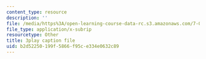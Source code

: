 ```yaml
---
content_type: resource
description: ''
file: /media/https%3A/open-learning-course-data-rc.s3.amazonaws.com/7-014-introductory-biology-spring-2005/b2d52250199f5866f95ce334e0632c89_3zJI3dYB7gc.srt
file_type: application/x-subrip
resourcetype: Other
title: 3play caption file
uid: b2d52250-199f-5866-f95c-e334e0632c89
---
```

